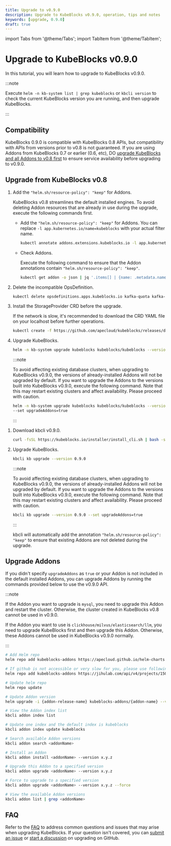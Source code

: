 ```yaml
---
title: Upgrade to v0.9.0
description: Upgrade to KubeBlocks v0.9.0, operation, tips and notes
keywords: [upgrade, 0.9.0]
draft: true
---
```


import Tabs from '@theme/Tabs';
import TabItem from '@theme/TabItem';

# Upgrade to KubeBlocks v0.9.0

In this tutorial, you will learn how to upgrade to KubeBlocks v0.9.0.

:::note

Execute `helm -n kb-system list | grep kubeblocks` or `kbcli version` to check the current KubeBlocks version you are running, and then upgrade KubeBlocks.

:::

## Compatibility

KubeBlocks 0.9.0 is compatible with KubeBlocks 0.8 APIs, but compatibility with APIs from versions prior to v0.8 is not guaranteed. If you are using Addons from KubeBlocks 0.7 or earlier (0.6, etc), DO [upgrade KubeBlocks and all Addons to v0.8 first](https://github.com/apecloud/kubeblocks/blob/main/docs/user_docs/upgrade-kubeblocks/upgrade-to-0.8.md) to ensure service availability before upgrading to v0.9.0.

## Upgrade from KubeBlocks v0.8

<Tabs>

<TabItem value="Helm" label="Helm" default>

1. Add the `"helm.sh/resource-policy": "keep"` for Addons.

    KubeBlocks v0.8 streamlines the default installed engines. To avoid deleting Addon resources that are already in use during the upgrade, execute the following commands first.

    - Add the `"helm.sh/resource-policy": "keep"` for Addons. You can replace `-l app.kubernetes.io/name=kubeblocks` with your actual filter name.

         ```bash
         kubectl annotate addons.extensions.kubeblocks.io -l app.kubernetes.io/name=kubeblocks helm.sh/resource-policy=keep
         ```

    - Check Addons.

         Execute the following command to ensure that the Addon annotations contain `"helm.sh/resource-policy": "keep"`.

         ```bash
         kubectl get addon -o json | jq '.items[] | {name: .metadata.name, annotations: .metadata.annotations}'
         ```

2. Delete the incompatible OpsDefinition.

   ```bash
   kubectl delete opsdefinitions.apps.kubeblocks.io kafka-quota kafka-topic kafka-user-acl switchover
   ```

3. Install the StorageProvider CRD before the upgrade.

    If the network is slow, it's recommended to download the CRD YAML file on your localhost before further operations.

    ```bash
    kubectl create -f https://github.com/apecloud/kubeblocks/releases/download/v0.9.0/dataprotection.kubeblocks.io_storageproviders.yaml
    ```

4. Upgrade KubeBlocks.

    ```bash
    helm -n kb-system upgrade kubeblocks kubeblocks/kubeblocks --version 0.9.0
    ```

    :::note

    To avoid affecting existing database clusters, when upgrading to KubeBlocks v0.9.0, the versions of already-installed Addons will not be upgraded by default. If you want to upgrade the Addons to the versions built into KubeBlocks v0.9.0, execute the following command. Note that this may restart existing clusters and affect availability. Please proceed with caution.

    ```bash
    helm -n kb-system upgrade kubeblocks kubeblocks/kubeblocks --version 0.9.0 \
    --set upgradeAddons=true
    ```

    :::

</TabItem>

<TabItem value="kbcli" label="kbcli">

1. Download kbcli v0.9.0.

    ```bash
    curl -fsSL https://kubeblocks.io/installer/install_cli.sh | bash -s 0.9.0
    ```

2. Upgrade KubeBlocks.

    ```bash
    kbcli kb upgrade --version 0.9.0 
    ```

    :::note

    To avoid affecting existing database clusters, when upgrading to KubeBlocks v0.9.0, the versions of already-installed Addons will not be upgraded by default. If you want to upgrade the Addons to the versions built into KubeBlocks v0.9.0, execute the following command. Note that this may restart existing clusters and affect availability. Please proceed with caution.

    ```bash
    kbcli kb upgrade --version 0.9.0 --set upgradeAddons=true
    ```

    :::

    kbcli will automatically add the annotation `"helm.sh/resource-policy": "keep"` to ensure that existing Addons are not deleted during the upgrade.

</TabItem>

</Tabs>

## Upgrade Addons

If you didn't specify `upgradeAddons` as `true` or your Addon is not included in the default installed Addons, you can upgrade Addons by running the commands provided below to use the v0.9.0 API.

:::note

If the Addon you want to upgrade is `mysql`, you need to upgrade this Addon and restart the cluster. Otherwise, the cluster created in KubeBlocks v0.8 cannot be used in v0.9.0.

If the Addon you want to use is `clickhouse/milvus/elasticsearch/llm`, you need to upgrade KubeBlocks first and then upgrade this Addon. Otherwise, these Addons cannot be used in KubeBlocks v0.9.0 normally.

:::

<Tabs>

<TabItem value="Helm" label="Helm" default>

```bash
# Add Helm repo 
helm repo add kubeblocks-addons https://apecloud.github.io/helm-charts

# If github is not accessible or very slow for you, please use following repo instead
helm repo add kubeblocks-addons https://jihulab.com/api/v4/projects/150246/packages/helm/stable

# Update helm repo
helm repo update

# Update Addon version
helm upgrade -i {addon-release-name} kubeblocks-addons/{addon-name} --version x.y.z -n kb-system  
```

</TabItem>

<TabItem value="kbcli" label="kbcli">

```bash
# View the Addon index list
kbcli addon index list

# Update one index and the default index is kubeblocks
kbcli addon index update kubeblocks

# Search available Addon versions
kbcli addon search <addonName>

# Install an Addon
kbcli addon install <addonName> --version x.y.z

# Upgrade this Addon to a specified version
kbcli addon upgrade <addonName> --version x.y.z

# Force to upgrade to a specified version
kbcli addon upgrade <addonName> --version x.y.z --force

# View the available Addon versions
kbcli addon list | grep <addonName>
```

</TabItem>

</Tabs>

## FAQ

Refer to the [FAQ](./faq.md) to address common questions and issues that may arise when upgrading KubeBlocks. If your question isn't covered, you can [submit an issue](https://github.com/apecloud/kubeblocks/issues/new/choose) or [start a discussion](https://github.com/apecloud/kubeblocks/discussions) on upgrading on GitHub.
